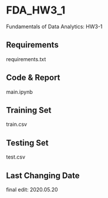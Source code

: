 # FDA_HW3_1
Fundamentals of Data Analytics: HW3-1

## Requirements
requirements.txt

## Code & Report
main.ipynb

## Training Set
train.csv

## Testing Set
test.csv

## Last Changing Date
final edit: 2020.05.20
